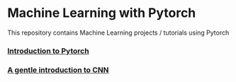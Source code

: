 # Machine Learning with Pytorch 

This repository contains Machine Learning projects / tutorials using Pytorch 


### [Introduction to Pytorch](introduction-to-pytorch) 
### [A gentle introduction to CNN](gentle-introduction-to-CNN)